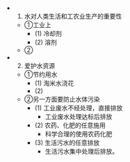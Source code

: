 -
  1. 水对人类生活和工农业生产的重要性
	- ①工业上
		- (1) 冷却剂
		- (2) 溶剂
	- ②
-
  2. 爱护水资源
	- ①节约用水
		- (1) 淘米水浇花
		- (2)
	- ②另一方面要防止水体污染
		- (1) 工业废水不经处理，直接排放
			- 工业废水处理达标后排放
		- (2) 农药、化肥的任意施用
			- 科学合理的使用农药化肥
		- (3) 生活污水的任意排放
			- 生活污水集中处理后排放。